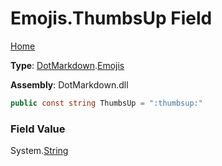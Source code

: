 # Emojis\.ThumbsUp Field

[Home](../../../README.md)

**Type**: [DotMarkdown](../../README.md)\.[Emojis](../README.md)

**Assembly**: DotMarkdown\.dll

```csharp
public const string ThumbsUp = ":thumbsup:"
```

### Field Value

System\.[String](https://docs.microsoft.com/en-us/dotnet/api/system.string)